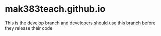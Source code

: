 # mak383teach.github.io

This is the develop branch and developers should use this branch before they release their code. 
